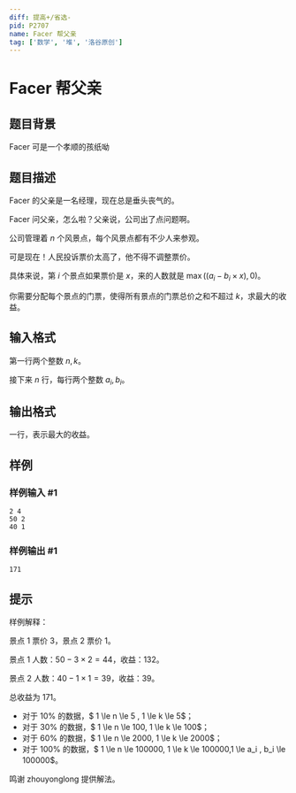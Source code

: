 ```yaml
---
diff: 提高+/省选-
pid: P2707
name: Facer 帮父亲
tag: ['数学', '堆', '洛谷原创']
---
```

# Facer 帮父亲
## 题目背景

Facer 可是一个孝顺的孩纸呦

## 题目描述

Facer 的父亲是一名经理，现在总是垂头丧气的。

Facer 问父亲，怎么啦？父亲说，公司出了点问题啊。

公司管理着 $n$ 个风景点，每个风景点都有不少人来参观。

可是现在！人民投诉票价太高了，他不得不调整票价。

具体来说，第 $i$ 个景点如果票价是 $x$，来的人数就是 $\max( (a_i - b_i\times x),0 )$。

你需要分配每个景点的门票，使得所有景点的门票总价之和不超过 $k$，求最大的收益。

## 输入格式

第一行两个整数 $n, k$。

接下来 $n$ 行，每行两个整数 $a_i,b_i$。

## 输出格式

一行，表示最大的收益。

## 样例

### 样例输入 #1
```
2 4
50 2
40 1
```
### 样例输出 #1
```
171
```
## 提示

样例解释：

景点 $1$ 票价 $3$，景点 $2$ 票价 $1$。

景点 $1$ 人数：$50 - 3\times 2 = 44$，收益：$132$。

景点 $2$ 人数：$40 - 1\times 1 = 39$，收益：$39$。

总收益为 $171$。


- 对于 $10\%$ 的数据，$ 1 \le n \le 5 , 1 \le k \le 5$；
- 对于 $30\%$ 的数据，$ 1 \le n \le 100, 1 \le k \le 100$；
- 对于 $60\%$ 的数据，$ 1 \le n \le 2000, 1 \le k \le 2000$；
- 对于 $100\%$ 的数据，$ 1 \le n \le 100000, 1 \le k \le 100000,1 \le a_i , b_i \le 100000$。


鸣谢 zhouyonglong 提供解法。
